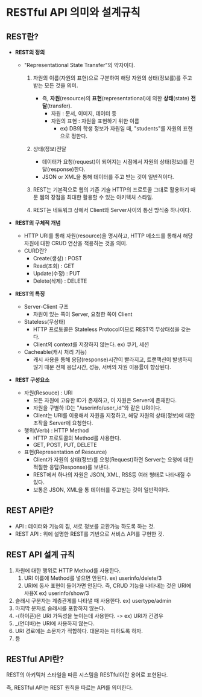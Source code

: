# RESTful API 의미와 설계규칙

## REST란?
- **REST의 정의**
  - "Representational State Transfer"의 약자이다.
    1. 자원의 이름(자원의 표현)으로 구분하여 해당 자원의 상태(정보를)를 주고 받는 모든 것을 의미.
       - 즉, **자원**(resource)의 **표현**(representational)에 의한 **상태**(state) **전달**(transfer).
         - 자원 : 문서, 이미지, 데이터 등
         - 자원의 표현 : 자원을 표현하기 위한 이름
           - ex) DB의 학생 정보가 자원일 때, "students"를 자원의 표현으로 정한다.
    
    2. 상태(정보)전달
         - 데이터가 요청(request)이 되어지는 시점에서 자원의 상태(정보)를 전달(response)한다.
         - JSON or XML을 통해 데이터를 주고 받는 것이 일반적이다.
    
    3. REST는 기본적으로 웹의 기존 기술 HTTP의 프로토콜 그대로 활용하기 때문 웹의 장점을 최대한 활용할 수 있는 아키텍처 스타일.
    4. REST는 네트워크 상에서 Client와 Server사이의 통신 방식중 하나이다.
  


- **REST의 구체적 개념**
  - HTTP URI를 통해 자원(resource)을 명시하고, HTTP 메소드를 통해서 해당 자원에 대한 CRUD 연산을 적용하는 것을 의미.
  - CURD란?
    - Create(생성) : POST
    - Read(조회) : GET
    - Update(수정) : PUT
    - Delete(삭제) : DELETE
    


- **REST의 특징**
  - Server-Client 구조
    - 자원이 있는 쪽이 Server, 요청한 쪽이 Client
  - Stateless(무상태)
    - HTTP 프로토콜은 Stateless Protocol이므로 REST역 무상태성을 갖는다.
    - Client의 context를 저장하지 않는다. ex) 쿠키, 세션
  - Cacheable(캐시 처리 기능)
    - 캐시 사용을 통해 응답(response)시간이 빨라지고, 트랜잭션이 발생하지 않기 때문 전체 응답시간, 성능, 서버의 자원 이용률이 향상된다.


- **REST 구성요소**
  - 자원(Resouce) : URI
    - 모든 자원에 고유한 ID가 존재하고, 이 자원은 Server에 존재한다.
    - 자원을 구별하 ID는 "/userinfo/user_id"와 같은 URI이다.
    - Client는 URI를 이용해서 자원을 지정하고, 해당 자원의 상태(정보)에 대한 조작을 Server에 요청한다.
  - 행위(Verb) : HTTP Method
    - HTTP 프로토콜의 Method를 사용한다.
    - GET, POST, PUT, DELETE
  - 표현(Representation of Resource)
    - Client가 자원의 상태(정보)를 요청(Request)하면 Server는 요청에 대한 적절한 응답(Response)를 보낸다.
    - REST에서 하나의 자원은 JSON, XML, RSS등 여러 형태로 나타내질 수 있다.
    - 보통은 JSON, XML을 통 데이터를 주고받는 것이 일반적이다.


## REST API란?
 - API : 데이터와 기능의 집, 서로 정보를 교환가능 하도록 하는 것.
 - REST API : 위에 설명한 REST를 기반으로 서비스 API를 구현한 것.

## REST API 설계 규칙
1. 자원에 대한 행위로 HTTP Method를 사용한다.
   1. URI 이름에 Method를 넣으면 안된다. ex) userinfo/delete/3
   2. URI에 동사 표현이 들어가면 안된다. 즉, CRUD 기능을 나타내는 것은 URI에 사용X ex) userinfo/show/3
2. 슬래시 구분자는 계층관게를 나타낼 때 사용한다. ex) usertype/admin
3. 마지막 문자로 슬래시를 포함하지 않는다.
4. -(하이픈)은 URI 가독성을 높이는데 사용한다. -> ex) URI가 긴경우
5. _(언더바)는 URI에 사용하지 않는다.
6. URI 경로에는 소문자가 적합하다. 대문자는 피하도록 하자.
7. 등

## RESTful API란?
REST의 아키텍처 스타일을 따른 시스템을 RESTful이란 용어로 표현된다.

즉, RESTful API는 REST 원칙을 따르는 API를 의미한다.


